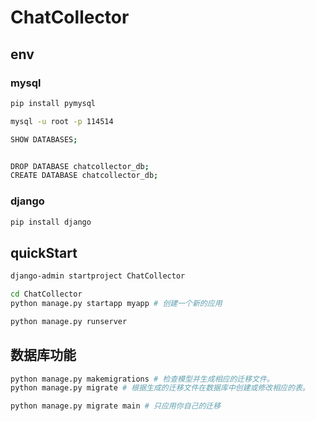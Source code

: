 # ChatCollector

## env

### mysql

```sh
pip install pymysql

mysql -u root -p 114514

SHOW DATABASES;


DROP DATABASE chatcollector_db;
CREATE DATABASE chatcollector_db;


```

### django

```sh
pip install django
```
## quickStart

```sh
django-admin startproject ChatCollector

cd ChatCollector
python manage.py startapp myapp # 创建一个新的应用

python manage.py runserver


```
## 数据库功能

```sh
python manage.py makemigrations # 检查模型并生成相应的迁移文件。
python manage.py migrate # 根据生成的迁移文件在数据库中创建或修改相应的表。

python manage.py migrate main # 只应用你自己的迁移
```